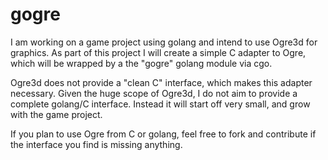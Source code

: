 gogre
=====

I am working on a game project using golang and intend to use Ogre3d for graphics. As part of this project I will create a simple C adapter to Ogre, which will be wrapped by a the "gogre" golang module via cgo.

Ogre3d does not provide a "clean C" interface, which makes this adapter necessary. Given the huge scope of Ogre3d, I do not aim to provide a complete golang/C interface. Instead it will start off very small, and grow with the game project.

If you plan to use Ogre from C or golang, feel free to fork and contribute if the interface you find is missing anything.